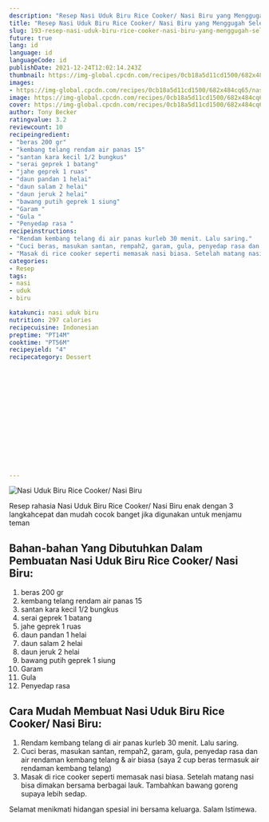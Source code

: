 ```yaml
---
description: "Resep Nasi Uduk Biru Rice Cooker/ Nasi Biru yang Menggugah Selera"
title: "Resep Nasi Uduk Biru Rice Cooker/ Nasi Biru yang Menggugah Selera"
slug: 193-resep-nasi-uduk-biru-rice-cooker-nasi-biru-yang-menggugah-selera
future: true
lang: id
language: id
languageCode: id
publishDate: 2021-12-24T12:02:14.243Z 
thumbnail: https://img-global.cpcdn.com/recipes/0cb18a5d11cd1500/682x484cq65/nasi-uduk-biru-rice-cooker-nasi-biru-foto-resep-utama.webp
images:
- https://img-global.cpcdn.com/recipes/0cb18a5d11cd1500/682x484cq65/nasi-uduk-biru-rice-cooker-nasi-biru-foto-resep-utama.webp
image: https://img-global.cpcdn.com/recipes/0cb18a5d11cd1500/682x484cq65/nasi-uduk-biru-rice-cooker-nasi-biru-foto-resep-utama.webp
cover: https://img-global.cpcdn.com/recipes/0cb18a5d11cd1500/682x484cq65/nasi-uduk-biru-rice-cooker-nasi-biru-foto-resep-utama.webp
author: Tony Becker
ratingvalue: 3.2
reviewcount: 10
recipeingredient:
- "beras 200 gr"
- "kembang telang rendam air panas 15"
- "santan kara kecil 1/2 bungkus"
- "serai geprek 1 batang"
- "jahe geprek 1 ruas"
- "daun pandan 1 helai"
- "daun salam 2 helai"
- "daun jeruk 2 helai"
- "bawang putih geprek 1 siung"
- "Garam "
- "Gula "
- "Penyedap rasa "
recipeinstructions:
- "Rendam kembang telang di air panas kurleb 30 menit. Lalu saring."
- "Cuci beras, masukan santan, rempah2, garam, gula, penyedap rasa dan air rendaman kembang telang &amp; air biasa (saya 2 cup beras termasuk air rendaman kembang telang)"
- "Masak di rice cooker seperti memasak nasi biasa. Setelah matang nasi bisa dimakan bersama berbagai lauk. Tambahkan bawang goreng supaya lebih sedap."
categories:
- Resep
tags:
- nasi
- uduk
- biru

katakunci: nasi uduk biru 
nutrition: 297 calories
recipecuisine: Indonesian
preptime: "PT14M"
cooktime: "PT56M"
recipeyield: "4"
recipecategory: Dessert


     
    
    
    
    
    
    
    
    
    
    
      
    
---
```



![Nasi Uduk Biru Rice Cooker/ Nasi Biru](https://img-global.cpcdn.com/recipes/0cb18a5d11cd1500/682x484cq65/nasi-uduk-biru-rice-cooker-nasi-biru-foto-resep-utama.webp)

Resep rahasia Nasi Uduk Biru Rice Cooker/ Nasi Biru  enak dengan 3 langkahcepat dan mudah cocok banget jika digunakan untuk menjamu teman

<!--inarticleads1-->

## Bahan-bahan Yang Dibutuhkan Dalam Pembuatan Nasi Uduk Biru Rice Cooker/ Nasi Biru:

1. beras 200 gr
1. kembang telang rendam air panas 15
1. santan kara kecil 1/2 bungkus
1. serai geprek 1 batang
1. jahe geprek 1 ruas
1. daun pandan 1 helai
1. daun salam 2 helai
1. daun jeruk 2 helai
1. bawang putih geprek 1 siung
1. Garam 
1. Gula 
1. Penyedap rasa 



<!--inarticleads2-->

## Cara Mudah Membuat Nasi Uduk Biru Rice Cooker/ Nasi Biru:

1. Rendam kembang telang di air panas kurleb 30 menit. Lalu saring.
1. Cuci beras, masukan santan, rempah2, garam, gula, penyedap rasa dan air rendaman kembang telang &amp; air biasa (saya 2 cup beras termasuk air rendaman kembang telang)
1. Masak di rice cooker seperti memasak nasi biasa. Setelah matang nasi bisa dimakan bersama berbagai lauk. Tambahkan bawang goreng supaya lebih sedap.




Selamat menikmati hidangan spesial ini bersama keluarga. Salam Istimewa.
